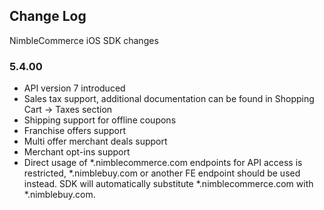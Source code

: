 ## Change Log

NimbleCommerce iOS SDK changes

### 5.4.00

- API version 7 introduced
- Sales tax support, additional documentation can be found in Shopping Cart -> Taxes section 
- Shipping support for offline coupons
- Franchise offers support
- Multi offer merchant deals support
- Merchant opt-ins support
- Direct usage of *.nimblecommerce.com endpoints for API access is restricted, *.nimblebuy.com or another FE endpoint should be used instead. SDK will automatically substitute *.nimblecommerce.com with *.nimblebuy.com.

